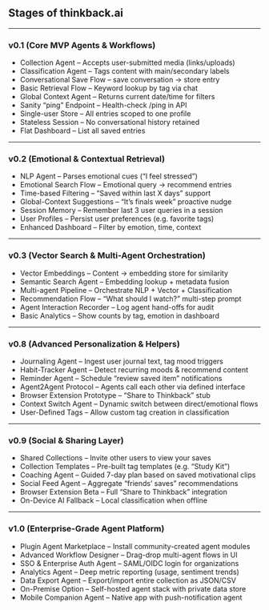 ## Stages of thinkback.ai
---
### v0.1 (Core MVP Agents & Workflows)
- Collection Agent – Accepts user-submitted media (links/uploads)
- Classification Agent – Tags content with main/secondary labels
- Conversational Save Flow – save conversation → store entry
- Basic Retrieval Flow – Keyword lookup by tag via chat
- Global Context Agent – Returns current date/time for filters
- Sanity “ping” Endpoint – Health-check /ping in API
- Single-user Store – All entries scoped to one profile
- Stateless Session – No conversational history retained
- Flat Dashboard – List all saved entries

---

### v0.2 (Emotional & Contextual Retrieval)
- NLP Agent – Parses emotional cues (“I feel stressed”)
- Emotional Search Flow – Emotional query → recommend entries
- Time-based Filtering – “Saved within last X days” support
- Global-Context Suggestions – “It’s finals week” proactive nudge
- Session Memory – Remember last 3 user queries in a session
- User Profiles – Persist user preferences (e.g. favorite tags)
- Enhanced Dashboard – Filter by emotion, time, context

---

### v0.3 (Vector Search & Multi-Agent Orchestration)
- Vector Embeddings – Content → embedding store for similarity
- Semantic Search Agent – Embedding lookup + metadata fusion
- Multi-agent Pipeline – Orchestrate NLP + Vector + Classification
- Recommendation Flow – “What should I watch?” multi-step prompt
- Agent Interaction Recorder – Log agent hand-offs for audit
- Basic Analytics – Show counts by tag, emotion in dashboard

---

### v0.8 (Advanced Personalization & Helpers)
- Journaling Agent – Ingest user journal text, tag mood triggers
- Habit-Tracker Agent – Detect recurring moods & recommend content
- Reminder Agent – Schedule “review saved item” notifications
- Agent2Agent Protocol – Agents call each other via defined interface
- Browser Extension Prototype – “Share to Thinkback” stub
- Context Switch Agent – Dynamic switch between direct/emotional flows
- User-Defined Tags – Allow custom tag creation in classification

---

### v0.9 (Social & Sharing Layer)
- Shared Collections – Invite other users to view your saves
- Collection Templates – Pre-built tag templates (e.g. “Study Kit”)
- Coaching Agent – Guided 7-day plan based on saved motivational clips
- Social Feed Agent – Aggregate “friends’ saves” recommendations
- Browser Extension Beta – Full “Share to Thinkback” integration
- On-Device AI Fallback – Local classification when offline

---

### v1.0 (Enterprise-Grade Agent Platform)
- Plugin Agent Marketplace – Install community-created agent modules
- Advanced Workflow Designer – Drag-drop multi-agent flows in UI
- SSO & Enterprise Auth Agent – SAML/OIDC login for organizations
- Analytics Agent – Deep metric reporting (usage, sentiment trends)
- Data Export Agent – Export/import entire collection as JSON/CSV
- On-Premise Option – Self-hosted agent stack with private data store
- Mobile Companion Agent – Native app with push-notification agent
